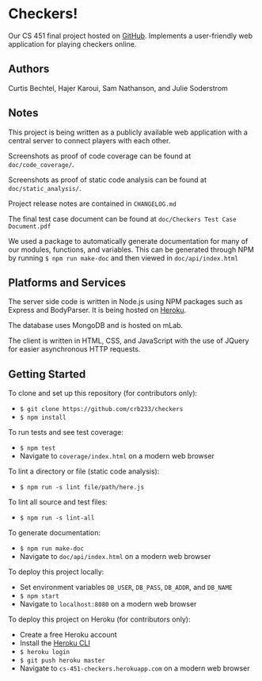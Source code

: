 # Checkers!

Our CS 451 final project hosted on [GitHub](https://github.com/crb233/checkers).
Implements a user-friendly web application for playing checkers online.



## Authors

Curtis Bechtel, Hajer Karoui, Sam Nathanson, and Julie Soderstrom



## Notes

This project is being written as a publicly available web application with a
central server to connect players with each other.

Screenshots as proof of code coverage can be found at `doc/code_coverage/`.

Screenshots as proof of static code analysis can be found at
`doc/static_analysis/`.

Project release notes are contained in `CHANGELOG.md`

The final test case document can be found at
`doc/Checkers Test Case Document.pdf`

We used a package to automatically generate documentation for many of our
modules, functions, and variables. This can be generated through NPM by running
`$ npm run make-doc` and then viewed in `doc/api/index.html`



## Platforms and Services

The server side code is written in Node.js using NPM packages such as Express
and BodyParser. It is being hosted on [Heroku](cs-451-checkers.herokuapp.com).

The database uses MongoDB and is hosted on mLab.

The client is written in HTML, CSS, and JavaScript with the use of JQuery for
easier asynchronous HTTP requests.



## Getting Started

To clone and set up this repository (for contributors only):
- `$ git clone https://github.com/crb233/checkers`
- `$ npm install`

To run tests and see test coverage:
- `$ npm test`
- Navigate to `coverage/index.html` on a modern web browser

To lint a directory or file (static code analysis):
- `$ npm run -s lint file/path/here.js`

To lint all source and test files:
- `$ npm run -s lint-all`

To generate documentation:
- `$ npm run make-doc`
- Navigate to `doc/api/index.html` on a modern web browser

To deploy this project locally:
- Set environment variables `DB_USER`, `DB_PASS`, `DB_ADDR`, and `DB_NAME`
- `$ npm start`
- Navigate to `localhost:8080` on a modern web browser

To deploy this project on Heroku (for contributors only):
- Create a free Heroku account
- Install the [Heroku CLI](https://devcenter.heroku.com/articles/heroku-cli#download-and-install)
- `$ heroku login`
- `$ git push heroku master`
- Navigate to `cs-451-checkers.herokuapp.com` on a modern web browser
